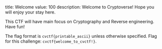 title: Welcome
value: 100
description: Welcome to Cryptoverse! Hope you will enjoy your stay here.

This CTF will have main focus on Cryptography and Reverse engineering. Have fun!

The flag format is `cvctf{printable_ascii}` unless otherwise specified. Flag for this challenge: `cvctf{welcome_to_cvctf!}`.